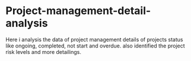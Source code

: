 # Project-management-detail-analysis
Here i analysis the data of project management details of projects status like ongoing, completed, not start and overdue.
also identified the project risk levels and more detailings.
